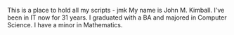 This is a place to hold all my scripts - jmk
My name is John M. Kimball.  I've been in IT now for 31 years.  I graduated with a BA and majored in Computer Science.  I have a minor in Mathematics.
